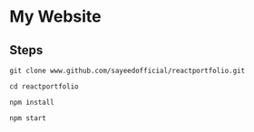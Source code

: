 
# My Website
## Steps
```
git clone www.github.com/sayeedofficial/reactportfolio.git
```
```
cd reactportfolio 
```
```
npm install
```
```
npm start
```
